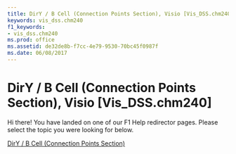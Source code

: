 ```yaml
---
title: DirY / B Cell (Connection Points Section), Visio [Vis_DSS.chm240]
keywords: vis_dss.chm240
f1_keywords:
- vis_dss.chm240
ms.prod: office
ms.assetid: de32de8b-f7cc-4e79-9530-70bc45f0987f
ms.date: 06/08/2017
---
```



# DirY / B Cell (Connection Points Section), Visio [Vis_DSS.chm240]

Hi there! You have landed on one of our F1 Help redirector pages. Please select the topic you were looking for below.

[DirY / B Cell (Connection Points Section)](http://msdn.microsoft.com/library/d951c57d-2c22-0289-35af-44e3c2877b2c%28Office.15%29.aspx)

